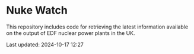# Nuke Watch

This repository includes code for retrieving the latest information available on the output of EDF nuclear power plants in the UK.

Last updated: 2024-10-17 12:27
